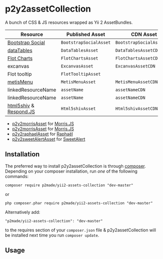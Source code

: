 p2y2assetCollection
===================

A bunch of CSS & JS resources wrapped as Yii 2 AssetBundles.

Resource | Published Asset | CDN Asset
------------ | ------------- | ------------
[Bootstrap Social](https://github.com/lipis/bootstrap-social) | `BootstrapSocialAsset`  | `BootstrapSocialAssetCDN`
[dataTables](http://datatables.net) | `DataTablesAsset`  | `DataTablesAssetCDN`
[Flot Charts](http://www.flotcharts.org) | `FlotChartsAsset`  | `FlotChartsAssetCDN`
excanvas | `ExcanvasAsset`  | `ExcanvasAssetCDN`
Flot tooltip | `FlotTooltipAsset`  |
[metisMenu](https://github.com/onokumus/metisMenu) | `MetisMenuAsset`  | `MetisMenuAssetCDN`
linkedResourceName | `assetName`  | `assetNameCDN`
linkedResourceName | `assetName`  | `assetNameCDN`
[html5shiv](https://github.com/afarkas/html5shiv) & [Respond.JS](https://github.com/scottjehl/Respond) | `Html5shivAsset`  | `Html5shivAssetCDN`


- [p2y2morrisAsset](https://github.com/p2made/p2y2morrisAsset) for [Morris.JS](http://morrisjs.github.io/morris.js/)
- [p2y2morrisAsset](p2y2morrisAsset) for [Morris.JS](http://morrisjs.github.io/morris.js/)
- [p2y2raphaelAsset](https://github.com/p2made/p2y2raphaelAsset) for [Raphaël](http://raphaeljs.com)
- [p2y2sweetAlertAsset](https://github.com/p2made/p2y2sweetAlertAsset) for [SweetAlert](http://t4t5.github.io/sweetalert/)



Installation
------------

The preferred way to install p2y2assetCollection is through [composer](http://getcomposer.org/download/).
Depending on your composer installation, run *one* of the following commands:


```
composer require p2made/yii2-assets-collection "dev-master"
```

or

```
php composer.phar require p2made/yii2-assets-collection "dev-master"
```

Alternatively add:

```
"p2made/yii2-assets-collection": "dev-master"
```

to the requires section of your `composer.json` file & p2y2assetCollection will be installed next time you run `composer update`.

Usage
-----



